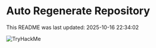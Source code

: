 # Auto Regenerate Repository

This README was last updated: 2025-10-16 22:34:02

 ![TryHackMe](https://tryhackme.com/badge/533634)